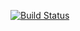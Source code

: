 [![Build Status](https://travis-ci.org/Doelia/routing.svg?branch=master)](https://travis-ci.org/Doelia/routing)
